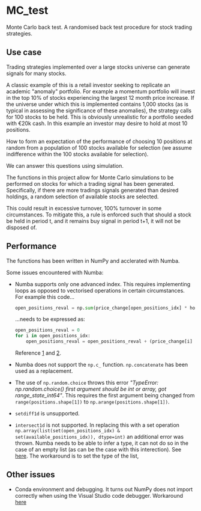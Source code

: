 # MC_test
Monte Carlo back test.  A randomised back test procedure for stock trading strategies.  

## Use case
Trading strategies implemented over a large stocks universe can generate signals for many stocks.  

A classic example of this is a retail investor seeking to replicate an academic "anomaly" portfolio.  For 
example a momentum portfolio will invest in the top 10% of stocks experiencing the largest 12 month price
increase.  If the universe under which this is implemented contains 1,000 stocks (as is typical in assessing 
the significance of these anomalies), the strategy calls for 100 stocks to be held.  This is obviously 
unrealistic for a portfolio seeded with €20k cash.  In this example an investor may desire to hold at most 
10 positions.  

How to form an expectation of the performance of choosing 10 positions at random from a population of 100
stocks available for selection (we assume indifference within the 100 stocks available for selection). 

We can answer this questions using simulation.  

The functions in this project allow for Monte Carlo simulations to be performed on stocks for which a 
trading signal has been generated.  Specifically, if there are more tradings signals generated than desired
holdings, a random selection of available stocks are selected.  

This could result in excessive turnover, 100% turnover in some circumstances.  To mitigate this, a rule is enforced such that should a stock be held in period t, and it remains buy signal in period t+1, it will not be disposed of.  

## Performance
The functions has been written in NumPy and acclerated with Numba.  

Some issues encountered with Numba:  

- Numba supports only one advanced index.  This requires implementing loops as opposed to vectorised operations in certain circumstances.  
For example this code...
    ```python
    open_positions_reval = np.sum(price_change[open_positions_idx] * holding[r-1,open_positions_idx])
    ``` 
    ...needs to be expressed as:  
    ```python
    open_positions_reval = 0
    for i in open_positions_idx:
        open_positions_reval = open_positions_reval + (price_change[i] * holding[r-1,i])
    ```
    Reference [1](https://github.com/numba/numba/issues/2157) and [2](https://github.com/numba/numba/issues/5389).  

- Numba does not support the ```np.c_``` function.  ```np.concatenate``` has been used as a replacement.  

- The use of ```np.random.choice``` throws this error *"TypeError: np.random.choice() first argument should be int or array, got range_state_int64"*.  This requires the first argument being changed from ```range(positions.shape[1])``` to ```np.arange(positions.shape[1])```.  

- ```setdiff1d``` is unsupported.  

- ```intersect1d``` is not supported.  In replacing this with a set operation ```np.array(list(set(open_positions_idx) & set(available_positions_idx)), dtype=int)``` an additional error was thrown.  Numba needs to be able to infer a type, it can not do so in the case of an empty list (as can be the case with this interection).  See [here](https://numba.pydata.org/numba-doc/latest/user/troubleshoot.html#my-code-has-an-untyped-list-problem).  The workaround is to set the type of the list, 

## Other issues  
- Conda environment and debugging.  It turns out NumPy does not import correctly when using the Visual Studio code debugger.  Workaround [here](https://github.com/microsoft/vscode-python/issues/13500)